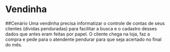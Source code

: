 # Vendinha
##Cenário
Uma vendinha precisa informatizar o controle de contas de seus clientes (dívidas penduradas)
para facilitar a busca e o cadastro desses dados que antes eram feitas por papel. O cliente chega
na loja, faz a compra e pede para o atendente pendurar para que seja acertado no final do mês.
